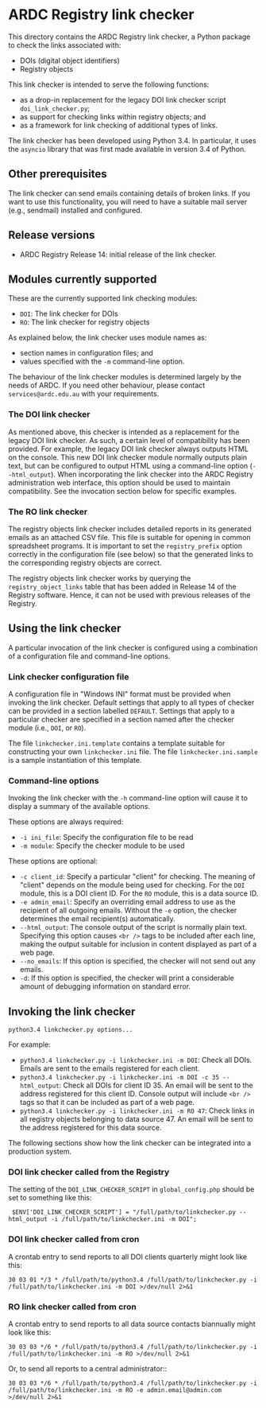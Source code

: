 ARDC Registry link checker
==========================

This directory contains the ARDC Registry link checker, a Python
package to check the links associated with:

* DOIs (digital object identifiers)
* Registry objects

This link checker is intended to serve the following functions:

* as a drop-in replacement for the legacy DOI link checker script
  `doi_link_checker.py`;
* as support for checking links within registry objects; and
* as a framework for link checking of additional types of links.

The link checker has been developed using Python 3.4. In particular,
it uses the `asyncio` library that was first made available in
version 3.4 of Python.


## Other prerequisites

The link checker can send emails containing details of broken
links. If you want to use this functionality, you will need to have a
suitable mail server (e.g., sendmail) installed and configured.

## Release versions

* ARDC Registry Release 14: initial release of the link checker.


## Modules currently supported

These are the currently supported link checking modules:

* `DOI`: The link checker for DOIs
* `RO`: The link checker for registry objects

As explained below, the link checker uses module names as:

* section names in configuration files; and
* values specified with the `-m` command-line option.

The behaviour of the link checker modules is determined largely by the
needs of ARDC. If you need other behaviour, please contact
`services@ardc.edu.au` with your requirements.


### The DOI link checker

As mentioned above, this checker is intended as a replacement for the
legacy DOI link checker. As such, a certain level of compatibility
has been provided. For example, the legacy DOI link checker always
outputs HTML on the console. This new DOI link checker module normally
outputs plain text, but can be configured to output HTML using a
command-line option (`--html_output`). When incorporating the link
checker into the ARDC Registry administration web interface, this
option should be used to maintain compatibility.  See the invocation
section below for specific examples.


### The RO link checker

The registry objects link checker includes detailed reports in its
generated emails as an attached CSV file. This file is suitable for
opening in common spreadsheet programs. It is important to set the
`registry_prefix` option correctly in the configuration file (see
below) so that the generated links to the corresponding registry
objects are correct.

The registry objects link checker works by querying the
`registry_object_links` table that has been added in Release 14 of the
Registry software. Hence, it can not be used with previous releases of
the Registry.


## Using the link checker

A particular invocation of the link checker is configured using a
combination of a configuration file and command-line options.


### Link checker configuration file

A configuration file in "Windows INI" format must be provided when
invoking the link checker.  Default settings that apply to all types
of checker can be provided in a section labelled `DEFAULT`. Settings
that apply to a particular checker are specified in a section named
after the checker module (i.e., `DOI`, or `RO`).

The file `linkchecker.ini.template` contains a template suitable for
constructing your own `linkchecker.ini` file.  The file
`linkchecker.ini.sample` is a sample instantiation of this template.


### Command-line options

Invoking the link checker with the `-h` command-line option will cause
it to display a summary of the available options.

These options are always required:

* `-i ini_file`: Specify the configuration file to be read
* `-m module`: Specify the checker module to be used

These options are optional:

* `-c client_id`: Specify a particular "client" for checking. The
  meaning of "client" depends on the module being used for checking.
  For the `DOI` module, this is a DOI client ID. For the `RO` module,
  this is a data source ID.
* `-e admin_email`: Specify an overriding email address to use as
  the recipient of all outgoing emails. Without the `-e` option, the
  checker determines the email recipient(s) automatically.
* `--html_output`: The console output of the script is normally plain
  text. Specifying this option causes `<br />` tags to be included
  after each line, making the output suitable for inclusion in content
  displayed as part of a web page.
* `--no_emails`: If this option is specified, the checker will not
  send out any emails.
* `-d`: If this option is specified, the checker will print a
  considerable amount of debugging information on standard error.


## Invoking the link checker

`python3.4 linkchecker.py options...`

For example:

* `python3.4 linkchecker.py -i linkchecker.ini -m DOI`: Check all
  DOIs. Emails are sent to the emails registered for each client.
* `python3.4 linkchecker.py -i linkchecker.ini -m DOI -c 35
  --html_output`: Check all DOIs for client ID 35. An email will be sent
  to the address registered for this client ID. Console output will
  include `<br />` tags so that it can be included as part of a web
  page.
* `python3.4 linkchecker.py -i linkchecker.ini -m RO 47`: Check links in
  all registry objects belonging to data source 47. An email will be
  sent to the address registered for this data source.

The following sections show how the link checker can be integrated
into a production system.


### DOI link checker called from the Registry


The setting of the `DOI_LINK_CHECKER_SCRIPT` in `global_config.php`
should be set to something like this:

     $ENV['DOI_LINK_CHECKER_SCRIPT'] = "/full/path/to/linkchecker.py --html_output -i /full/path/to/linkchecker.ini -m DOI";


### DOI link checker called from cron

A crontab entry to send reports to all DOI clients quarterly might
look like this:

    30 03 01 */3 * /full/path/to/python3.4 /full/path/to/linkchecker.py -i /full/path/to/linkchecker.ini -m DOI >/dev/null 2>&1


### RO link checker called from cron

A crontab entry to send reports to all data source contacts
biannually might look like this:

    30 03 03 */6 * /full/path/to/python3.4 /full/path/to/linkchecker.py -i /full/path/to/linkchecker.ini -m RO >/dev/null 2>&1

Or, to send all reports to a central administrator::

    30 03 03 */6 * /full/path/to/python3.4 /full/path/to/linkchecker.py -i /full/path/to/linkchecker.ini -m RO -e admin.email@admin.com >/dev/null 2>&1
